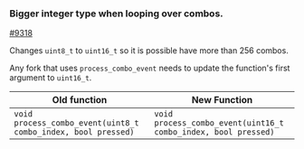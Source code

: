 ### Bigger integer type when looping over combos.

[#9318](https://github.com/qmk/qmk_firmware/pull/9318)

Changes `uint8_t` to `uint16_t` so it is possible have more than 256 combos.

Any fork that uses `process_combo_event` needs to update the function's first argument to `uint16_t`.

| Old function                                                  | New Function                                                   |
|---------------------------------------------------------------|----------------------------------------------------------------|
| `void process_combo_event(uint8_t combo_index, bool pressed)` | `void process_combo_event(uint16_t combo_index, bool pressed)` |
